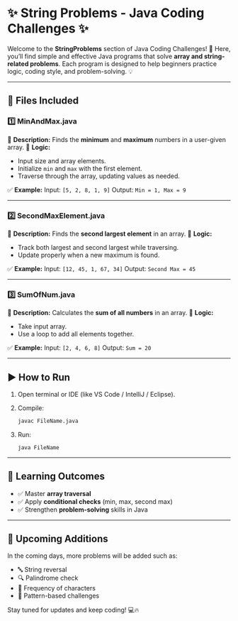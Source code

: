 # ✨ String Problems - Java Coding Challenges ✨

Welcome to the **StringProblems** section of Java Coding Challenges! 🚀
Here, you’ll find simple and effective Java programs that solve **array and string-related problems**. Each program is designed to help beginners practice logic, coding style, and problem-solving. 💡

---

## 📂 Files Included

### 1️⃣ MinAndMax.java

🔹 **Description:** Finds the **minimum** and **maximum** numbers in a user-given array.
🔹 **Logic:**

* Input size and array elements.
* Initialize `min` and `max` with the first element.
* Traverse through the array, updating values as needed.

✅ **Example:**
Input: `[5, 2, 8, 1, 9]`
Output: `Min = 1, Max = 9`

---

### 2️⃣ SecondMaxElement.java

🔹 **Description:** Finds the **second largest element** in an array.
🔹 **Logic:**

* Track both largest and second largest while traversing.
* Update properly when a new maximum is found.

✅ **Example:**
Input: `[12, 45, 1, 67, 34]`
Output: `Second Max = 45`

---

### 3️⃣ SumOfNum.java

🔹 **Description:** Calculates the **sum of all numbers** in an array.
🔹 **Logic:**

* Take input array.
* Use a loop to add all elements together.

✅ **Example:**
Input: `[2, 4, 6, 8]`
Output: `Sum = 20`

---

## ▶️ How to Run

1. Open terminal or IDE (like VS Code / IntelliJ / Eclipse).
2. Compile:

   ```bash
   javac FileName.java
   ```
3. Run:

   ```bash
   java FileName
   ```

---

## 🎯 Learning Outcomes

* ✅ Master **array traversal**
* ✅ Apply **conditional checks** (min, max, second max)
* ✅ Strengthen **problem-solving** skills in Java

---

## 🌟 Upcoming Additions

In the coming days, more problems will be added such as:

* 🔤 String reversal
* 🔍 Palindrome check
* 🧮 Frequency of characters
* 🎲 Pattern-based challenges

Stay tuned for updates and keep coding! 💻🔥
